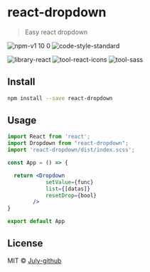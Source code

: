 # react-dropdown

> Easy react dropdown

![npm-v1 10 0](https://user-images.githubusercontent.com/76209231/184417038-f671fd0f-890e-4ae8-9da9-e51977c3bcd0.svg)
![code-style-standard](https://user-images.githubusercontent.com/76209231/184417053-b0fdbbd6-cf99-4af9-9d91-97a9cd59e938.svg)

![library-react](https://user-images.githubusercontent.com/76209231/184416661-0e093b65-f01f-4bd2-963e-4eb4f316a003.svg)
![tool-react-icons](https://user-images.githubusercontent.com/76209231/184416677-c0b76489-4d47-46c2-b48a-d87747513158.svg)
![tool-sass](https://user-images.githubusercontent.com/76209231/184416690-92ad8497-784c-4970-920a-445592438542.svg)


## Install

```bash
npm install --save react-dropdown
```

## Usage

```jsx
import React from 'react';
import Dropdown from "react-dropdown";
import 'react-dropdown/dist/index.scss';

const App = () => {

  return <Dropdown 
            setValue={func}
            list={[datas]}
            resetDrop={bool}
        />
}

export default App
```

## License

MIT © [July-github](https://github.com/July-github)
